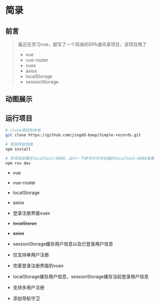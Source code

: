 # 简录 

## 前言
> 最近在学习vue，就写了一个简易的SPA通讯录项目，该项目用了
> - vue 
> - vue-router
> - vuex
> - axios
> - localStorage
> - sessionStorage




## 动图展示

## 运行项目
```bash
# clone项目到本地
git clone https://github.com/jingdd-boop/Simple-records.git

# 安装项目依赖
npm install

# 将项目部署在localhost:8080，运行一下命令打开浏览器的localhost:8080查看
npm run dev 
```


- vue
- vue-router
- localStorage
- axios


- 登录注册界面vuex
- <del>localStorae</del>
- <del>axios</del>
- sessionStorage缓存用户信息以及已登录用户信息
- 仅支持单用户注册


- 完善登录注册界面的vuex
- localStorage缓存用户信息，sessionStorage缓存当前登录用户信息
- 支持多用户注册


- 添加导航守卫